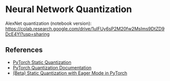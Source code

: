 # Neural Network Quantization

AlexNet quantization (notebook version): https://colab.research.google.com/drive/1ulFUy6sP2M20fw2MsIms9DtZD9DcE4Yl?usp=sharing

## References

- [PyTorch Static Quantization](https://leimao.github.io/blog/PyTorch-Static-Quantization/)
- [PyTorch Quantization Documentation](https://pytorch.org/docs/stable/quantization.html)
- [(Beta) Static Quantization with Eager Mode in PyTorch](https://pytorch.org/docs/stable/quantization.html)
